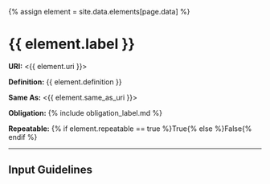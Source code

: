 {% assign element = site.data.elements[page.data] %}

# {{ element.label }}

__URI:__ <{{ element.uri }}>

__Definition:__ {{ element.definition }}

__Same As:__ <{{ element.same_as_uri }}>

__Obligation:__ {% include obligation_label.md %}

__Repeatable:__ {% if element.repeatable == true %}True{% else %}False{% endif %}

---

## Input Guidelines

